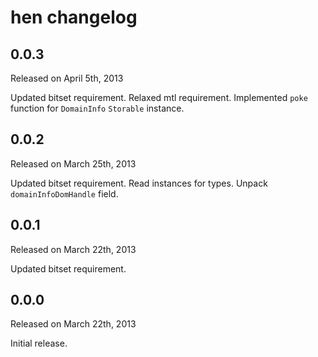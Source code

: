 hen changelog
=============

0.0.3
-----

Released on April 5th, 2013

Updated bitset requirement. Relaxed mtl requirement.
Implemented `poke` function for `DomainInfo` `Storable` instance.

0.0.2
-----

Released on March 25th, 2013

Updated bitset requirement. Read instances for types. Unpack `domainInfoDomHandle` field.

0.0.1
-----

Released on March 22th, 2013

Updated bitset requirement.

0.0.0
-----

Released on March 22th, 2013

Initial release.
